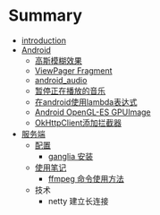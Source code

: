 # Summary

* [introduction](README.md)
* [Android](chapter1.md)
   * [高斯模糊效果](gao_si_mo_hu_xiao_guo.md)
   * [ViewPager Fragment](viewpager_fragment.md)
   * [android_audio](androidaudio.md)
   * [暂停正在播放的音乐](qi_ta.md)
   * [在android使用lambda表达式](zai_android_shi_yong_lambda_biao_da_shi.md)
   * [Android OpenGL-ES GPUImage](android_opengl-es_gpuimage.md)
   * [OkHttpClient添加拦截器](okhttpclienttian_jia_lan_jie_qi.md)
* [服务端](java.md)
   * [配置](pei_zhi.md)
       * [ganglia 安装](ganglia_an_zhuang.md)
   * [使用笔记](shi_yong_bi_ji.md)
       * [ffmpeg 命令使用方法](ffmpeg_ming_ling_shi_yong_fang_fa.md)
   * 技术
       * netty 建立长连接

